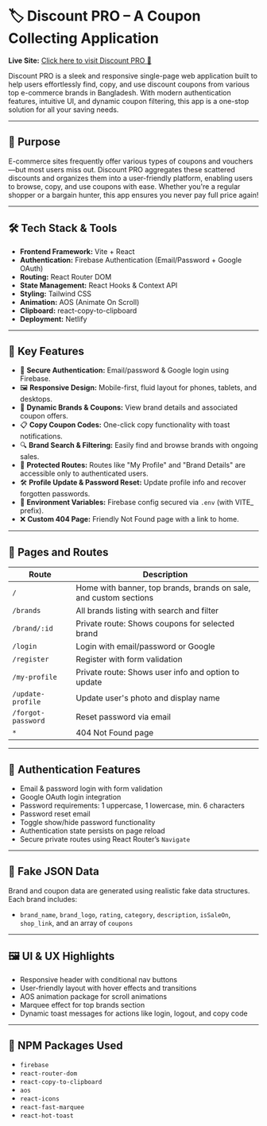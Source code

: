 # 🏷️ Discount PRO – A Coupon Collecting Application

**Live Site:** [Click here to visit Discount PRO 🚀](https://meek-panda-709843.netlify.app/myProfile)

Discount PRO is a sleek and responsive single-page web application built to help users effortlessly find, copy, and use discount coupons from various top e-commerce brands in Bangladesh. With modern authentication features, intuitive UI, and dynamic coupon filtering, this app is a one-stop solution for all your saving needs.

---

## 🎯 Purpose

E-commerce sites frequently offer various types of coupons and vouchers—but most users miss out. Discount PRO aggregates these scattered discounts and organizes them into a user-friendly platform, enabling users to browse, copy, and use coupons with ease. Whether you're a regular shopper or a bargain hunter, this app ensures you never pay full price again!

---

## 🛠️ Tech Stack & Tools

- **Frontend Framework:** Vite + React
- **Authentication:** Firebase Authentication (Email/Password + Google OAuth)
- **Routing:** React Router DOM
- **State Management:** React Hooks & Context API
- **Styling:** Tailwind CSS
- **Animation:** AOS (Animate On Scroll)
- **Clipboard:** react-copy-to-clipboard
- **Deployment:** Netlify

---

## 🌟 Key Features

- 🔐 **Secure Authentication:** Email/password & Google login using Firebase.
- 🖼️ **Responsive Design:** Mobile-first, fluid layout for phones, tablets, and desktops.
- 🧾 **Dynamic Brands & Coupons:** View brand details and associated coupon offers.
- 📋 **Copy Coupon Codes:** One-click copy functionality with toast notifications.
- 🔍 **Brand Search & Filtering:** Easily find and browse brands with ongoing sales.
- 🔁 **Protected Routes:** Routes like "My Profile" and "Brand Details" are accessible only to authenticated users.
- 🛠️ **Profile Update & Password Reset:** Update profile info and recover forgotten passwords.
- 💾 **Environment Variables:** Firebase config secured via `.env` (with VITE\_ prefix).
- ❌ **Custom 404 Page:** Friendly Not Found page with a link to home.

---

## 📄 Pages and Routes

| Route              | Description                                                       |
| ------------------ | ----------------------------------------------------------------- |
| `/`                | Home with banner, top brands, brands on sale, and custom sections |
| `/brands`          | All brands listing with search and filter                         |
| `/brand/:id`       | Private route: Shows coupons for selected brand                   |
| `/login`           | Login with email/password or Google                               |
| `/register`        | Register with form validation                                     |
| `/my-profile`      | Private route: Shows user info and option to update               |
| `/update-profile`  | Update user's photo and display name                              |
| `/forgot-password` | Reset password via email                                          |
| `*`                | 404 Not Found page                                                |

---

## 🔐 Authentication Features

- Email & password login with form validation
- Google OAuth login integration
- Password requirements: 1 uppercase, 1 lowercase, min. 6 characters
- Password reset email
- Toggle show/hide password functionality
- Authentication state persists on page reload
- Secure private routes using React Router’s `Navigate`

---

## 🧪 Fake JSON Data

Brand and coupon data are generated using realistic fake data structures. Each brand includes:

- `brand_name`, `brand_logo`, `rating`, `category`, `description`, `isSaleOn`, `shop_link`, and an array of `coupons`

---

## 🖼️ UI & UX Highlights

- Responsive header with conditional nav buttons
- User-friendly layout with hover effects and transitions
- AOS animation package for scroll animations
- Marquee effect for top brands section
- Dynamic toast messages for actions like login, logout, and copy code

---

## 🔗 NPM Packages Used

- `firebase`
- `react-router-dom`
- `react-copy-to-clipboard`
- `aos`
- `react-icons`
- `react-fast-marquee`
- `react-hot-toast`
